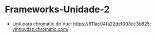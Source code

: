 # Frameworks-Unidade-2

- Link para chromatic do Vue: https://611ac04fa22def003cc3b825-vlhtiuydsz.chromatic.com/
